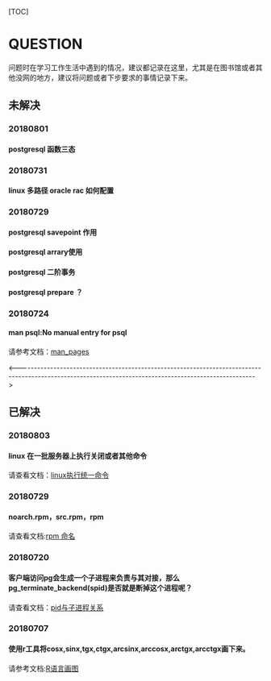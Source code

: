 [TOC]

# QUESTION

​	问题时在学习工作生活中遇到的情况，建议都记录在这里，尤其是在图书馆或者其他没网的地方，建议将问题或者下步要求的事情记录下来。



## 未解决



### 20180801

#### postgresql  函数三态



### 20180731

#### linux 多路径 oracle rac 如何配置



### 20180729

#### postgresql savepoint 作用

#### postgresql arrary使用

#### postgresql 二阶事务 

#### postgresql prepare ？



### 20180724

#### man psql:No manual entry for psql

请参考文档：[man_pages](20180724/man_psql_no_manual_entry_for_psql.md)







<------------------------------------------------------------------------------------------------------------------------------------------------------->











## 已解决

### 20180803

#### linux 在一批服务器上执行关闭或者其他命令

请查看文档：[linux执行统一命令](20180803/LINUX_关闭_一批服务器.md)





### 20180729

#### noarch.rpm，src.rpm，rpm

请查看文档:[rpm 命名](20180729/rpm_noarch.rpm_src.rpm)



### 20180720

#### 客户端访问pg会生成一个子进程来负责与其对接，那么pg_terminate_backend(spid)是否就是断掉这个进程呢？

请查看文档：[pid与子进程关系](20180720/PG_TERMINATE_BACKEND_子进程关系.md)



### 20180707

#### 使用r工具将cosx,sinx,tgx,ctgx,arcsinx,arccosx,arctgx,arcctgx画下来。

请参考文档:[R语言画图](20180707/R语言_sin(x)图像.md)









